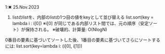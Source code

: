 1:✖ 25.Nov.2023

1. listのlistを、内部のlistの1つ目の値をkeyとして並び替える
list.sort(key = lambda i : i[0])
※i[0] が同じである内部リスト間では、元の順序（安定ソート）が保持される。
※破壊的、計算量: O(NlogN)

0番目の要素に基づいてソートした後、1番目の要素に基づいてさらにソートするには:
list.sort(key=lambda i: (i[0], i[1]))